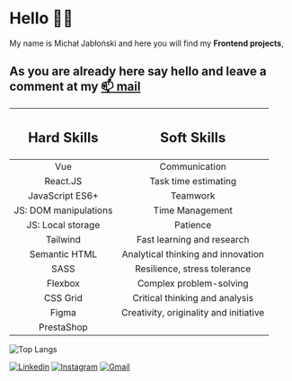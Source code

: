# Hello 🙋‍♂️ 
My name is Michał Jabłoński and here you will find my **Frontend projects**, 
## As you are already here say hello and leave a comment at my [📫 mail](mailto:michal.jablonski097@gmial.com)

| <h2>Hard Skills </h2> |          <h2>Soft Skills </h2>         |
|:---------------------:|:--------------------------------------:|
|          Vue          |              Communication             |
|        React.JS       |           Task time estimating         |
|    JavaScript ES6+    |                Teamwork                |
| JS: DOM manipulations |             Time Management            |
|   JS: Local storage   |                Patience                |
|        Tailwind       |       Fast learning and research       |
|     Semantic HTML     |   Analytical thinking and innovation   |
|          SASS         |      Resilience, stress tolerance      |
|        Flexbox        |         Complex problem-solving        |
|        CSS Grid       |     Critical thinking and analysis     |
|         Figma         | Creativity, originality and initiative |
|       PrestaShop      |                                        |

![Top Langs](https://github-readme-stats.vercel.app/api/top-langs/?username=waveex&langs_count=8&theme=radical)

[![Linkedin](https://img.shields.io/badge/-LinkedIn-blue?style=flat&logo=Linkedin&logoColor=white)](https://www.linkedin.com/in/michjab/) 
[![Instagram](https://img.shields.io/badge/-Instagram-24292e?style=flat&labelColor=333&logo=instagram&logoColor=fff)](https://www.instagram.com/mike.ybl/) 
[![Gmail](https://img.shields.io/badge/-Gmail-c14438?style=flat&logo=Gmail&logoColor=white)](mailto:michal.jablonski097@gmail.com)



